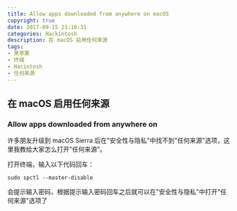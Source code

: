 ```yaml
---
title: Allow apps downloaded from anywhere on macOS
copyright: true
date: 2017-09-15 21:16:31
categories: Hackintosh
description: 在 macOS 启用任何来源
tags:
- 黑苹果
- 终端
- Hacintosh
- 任何来源
---
```


## 在 macOS 启用任何来源
<!--more-->

### Allow apps downloaded from anywhere on
许多朋友升级到 macOS Sierra 后在"安全性与隐私"中找不到"任何来源"选项，这里我教给大家怎么打开"任何来源"。

打开终端，输入以下代码回车：

```
sudo spctl --master-disable
```

会提示输入密码，根据提示输入密码回车之后就可以在"安全性与隐私"中打开"任何来源"选项了

